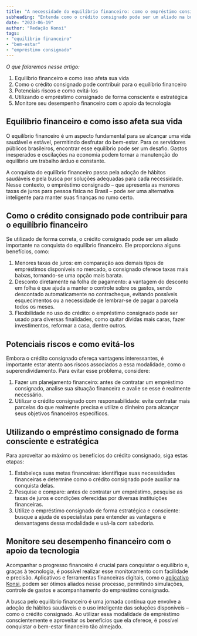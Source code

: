 ```yaml
---
title: "A necessidade do equilíbrio financeiro: como o empréstimo consignado pode auxiliar na conquista do bem-estar"
subheading: "Entenda como o crédito consignado pode ser um aliado na busca pela estabilidade financeira e seu impacto no bem-estar dos servidores públicos."
date: "2023-06-19"
author: "Redação Konsi"
tags:
- "equilíbrio financeiro"
- "bem-estar"
- "empréstimo consignado"
---
```


_O que falaremos nesse artigo:_

1. Equilíbrio financeiro e como isso afeta sua vida
2. Como o crédito consignado pode contribuir para o equilíbrio financeiro
3. Potenciais riscos e como evitá-los
4. Utilizando o empréstimo consignado de forma consciente e estratégica
5. Monitore seu desempenho financeiro com o apoio da tecnologia

## Equilíbrio financeiro e como isso afeta sua vida

O equilíbrio financeiro é um aspecto fundamental para se alcançar uma vida saudável e estável, permitindo desfrutar do bem-estar. Para os servidores públicos brasileiros, encontrar esse equilíbrio pode ser um desafio. Gastos inesperados e oscilações na economia podem tornar a manutenção do equilíbrio um trabalho árduo e constante.

A conquista do equilíbrio financeiro passa pela adoção de hábitos saudáveis e pela busca por soluções adequadas para cada necessidade. Nesse contexto, o empréstimo consignado – que apresenta as menores taxas de juros para pessoa física no Brasil – pode ser uma alternativa inteligente para manter suas finanças no rumo certo.

## Como o crédito consignado pode contribuir para o equilíbrio financeiro

Se utilizado de forma correta, o crédito consignado pode ser um aliado importante na conquista do equilíbrio financeiro. Ele proporciona alguns benefícios, como:

1. Menores taxas de juros: em comparação aos demais tipos de empréstimos disponíveis no mercado, o consignado oferece taxas mais baixas, tornando-se uma opção mais barata.
2. Desconto diretamente na folha de pagamento: a vantagem do desconto em folha é que ajuda a manter o controle sobre os gastos, sendo descontado automaticamente no contracheque, evitando possíveis esquecimentos ou a necessidade de lembrar-se de pagar a parcela todos os meses.
3. Flexibilidade no uso do crédito: o empréstimo consignado pode ser usado para diversas finalidades, como quitar dívidas mais caras, fazer investimentos, reformar a casa, dentre outros.

## Potenciais riscos e como evitá-los

Embora o crédito consignado ofereça vantagens interessantes, é importante estar atento aos riscos associados a essa modalidade, como o superendividamento. Para evitar esse problema, considere:

1. Fazer um planejamento financeiro: antes de contratar um empréstimo consignado, analise sua situação financeira e avalie se esse é realmente necessário.
2. Utilizar o crédito consignado com responsabilidade: evite contratar mais parcelas do que realmente precisa e utilize o dinheiro para alcançar seus objetivos financeiros específicos.

## Utilizando o empréstimo consignado de forma consciente e estratégica

Para aproveitar ao máximo os benefícios do crédito consignado, siga estas etapas:

1. Estabeleça suas metas financeiras: identifique suas necessidades financeiras e determine como o crédito consignado pode auxiliar na conquista delas.
2. Pesquise e compare: antes de contratar um empréstimo, pesquise as taxas de juros e condições oferecidas por diversas instituições financeiras.
3. Utilize o empréstimo consignado de forma estratégica e consciente: busque a ajuda de especialistas para entender as vantagens e desvantagens dessa modalidade e usá-la com sabedoria.

## Monitore seu desempenho financeiro com o apoio da tecnologia

Acompanhar o progresso financeiro é crucial para conquistar o equilíbrio e, graças à tecnologia, é possível realizar esse monitoramento com facilidade e precisão. Aplicativos e ferramentas financeiras digitais, como o [aplicativo Konsi](https://www.konsi.com.br/download), podem ser ótimos aliados nesse processo, permitindo simulações, controle de gastos e acompanhamento do empréstimo consignado.

A busca pelo equilíbrio financeiro é uma jornada contínua que envolve a adoção de hábitos saudáveis e o uso inteligente das soluções disponíveis – como o crédito consignado. Ao utilizar essa modalidade de empréstimo conscientemente e aproveitar os benefícios que ela oferece, é possível conquistar o bem-estar financeiro tão almejado.